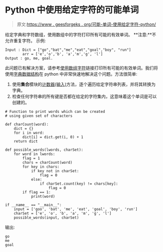 # Python 中使用给定字符的可能单词

> 原文:[https://www . geesforgeks . org/可能-单词-使用给定字符-python/](https://www.geeksforgeeks.org/possible-words-using-given-characters-python/)

给定字典和字符数组，使用数组中的字符打印所有可能的有效单词。
**注意:**不允许重复字符。
示例:

```
Input : Dict = ["go","bat","me","eat","goal","boy", "run"]
        arr = ['e','o','b', 'a','m','g', 'l']
Output : go, me, goal. 

```

此问题已有解决方案，请参考[使用数组字符](https://www.geeksforgeeks.org/print-valid-words-possible-using-characters-array/)链接打印所有可能的有效单词。我们将使用[字典数据结构](https://www.youtube.com/watch?v=z7z_e5-l2yE&t=28s)在 python 中非常快速地解决这个问题。方法很简单:

1.  使用**集合**模块的[计数器(输入)](https://www.geeksforgeeks.org/counters-in-python-set-1/)方法，逐个遍历给定字符串列表，并将其转换为字典。
2.  检查任何字符串的所有键是否都在给定的字符集内，这意味着这个单词是可以创建的。

```
# Function to print words which can be created
# using given set of characters

def charCount(word):
    dict = {}
    for i in word:
        dict[i] = dict.get(i, 0) + 1
    return dict

def possible_words(lwords, charSet):
    for word in lwords:
        flag = 1
        chars = charCount(word)
        for key in chars:
            if key not in charSet:
                flag = 0
            else:
                if charSet.count(key) != chars[key]:
                    flag = 0
        if flag == 1:
            print(word)

if __name__ == "__main__":
    input = ['goo', 'bat', 'me', 'eat', 'goal', 'boy', 'run']
    charSet = ['e', 'o', 'b', 'a', 'm', 'g', 'l']
    possible_words(input, charSet)
```

输出:

```
go 
me
goal

```